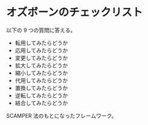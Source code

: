 # オズボーンのチェックリスト

以下の 9 つの質問に答える。

- 転用してみたらどうか
- 応用してみたらどうか
- 変更してみたらどうか
- 拡大してみたらどうか
- 縮小してみたらどうか
- 代用してみたらどうか
- 置換してみたらどうか
- 逆転してみたらどうか
- 結合してみたらどうか

SCAMPER 法のもとになったフレームワーク。
